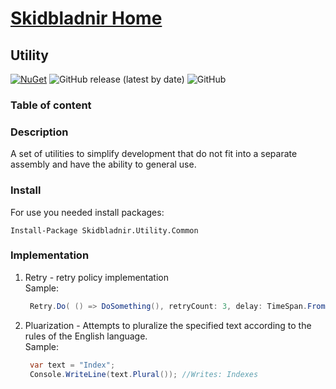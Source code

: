 # [Skidbladnir Home](../../../README.md)

## Utility

[![NuGet](https://img.shields.io/nuget/vpre/Skidbladnir.Utility.Common.svg?label=Skidbladnir.Utility.Common)](https://www.nuget.org/packages/Skidbladnir.Utility.Common/absoluteLatest/)
![GitHub release (latest by date)](https://img.shields.io/github/v/release/amest/Skidbladnir)
![GitHub](https://img.shields.io/github/license/amest/Skidbladnir)

### Table of content

### Description

A set of utilities to simplify development that do not fit into a separate assembly and have the ability to general use.

### Install

For use you needed install packages:

```
Install-Package Skidbladnir.Utility.Common
```

### Implementation

1. Retry - retry policy implementation  
   Sample:

   ``` c#
    Retry.Do( () => DoSomething(), retryCount: 3, delay: TimeSpan.FromSeconds(1));
   ```

2. Pluarization - Attempts to pluralize the specified text according to the rules of the English language.  
   Sample:

   ```c#
    var text = "Index";
    Console.WriteLine(text.Plural()); //Writes: Indexes
   ```
